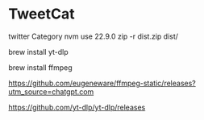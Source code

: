# TweetCat
twitter Category
nvm use 22.9.0 
zip -r dist.zip dist/



brew install yt-dlp

brew install ffmpeg



https://github.com/eugeneware/ffmpeg-static/releases?utm_source=chatgpt.com

https://github.com/yt-dlp/yt-dlp/releases